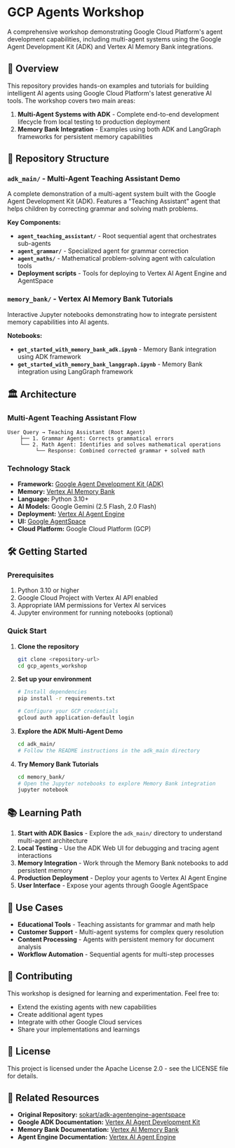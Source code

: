 # GCP Agents Workshop

A comprehensive workshop demonstrating Google Cloud Platform's agent development capabilities, including multi-agent systems using the Google Agent Development Kit (ADK) and Vertex AI Memory Bank integrations.

## 🚀 Overview

This repository provides hands-on examples and tutorials for building intelligent AI agents using Google Cloud Platform's latest generative AI tools. The workshop covers two main areas:

1. **Multi-Agent Systems with ADK** - Complete end-to-end development lifecycle from local testing to production deployment
2. **Memory Bank Integration** - Examples using both ADK and LangGraph frameworks for persistent memory capabilities

## 📁 Repository Structure

### `adk_main/` - Multi-Agent Teaching Assistant Demo

A complete demonstration of a multi-agent system built with the Google Agent Development Kit (ADK). Features a "Teaching Assistant" agent that helps children by correcting grammar and solving math problems.

**Key Components:**

- **`agent_teaching_assistant/`** - Root sequential agent that orchestrates sub-agents
- **`agent_grammar/`** - Specialized agent for grammar correction
- **`agent_maths/`** - Mathematical problem-solving agent with calculation tools
- **Deployment scripts** - Tools for deploying to Vertex AI Agent Engine and AgentSpace

### `memory_bank/` - Vertex AI Memory Bank Tutorials

Interactive Jupyter notebooks demonstrating how to integrate persistent memory capabilities into AI agents.

**Notebooks:**

- **`get_started_with_memory_bank_adk.ipynb`** - Memory Bank integration using ADK framework
- **`get_started_with_memory_bank_langgraph.ipynb`** - Memory Bank integration using LangGraph framework

## 🏛️ Architecture

### Multi-Agent Teaching Assistant Flow

```text
User Query → Teaching Assistant (Root Agent)
    ├── 1. Grammar Agent: Corrects grammatical errors
    └── 2. Math Agent: Identifies and solves mathematical operations
         └── Response: Combined corrected grammar + solved math
```

### Technology Stack

- **Framework:** [Google Agent Development Kit (ADK)](https://cloud.google.com/vertex-ai/docs/agent-builder/agents/adk/overview)
- **Memory:** [Vertex AI Memory Bank](https://cloud.google.com/vertex-ai/docs/memory-bank)
- **Language:** Python 3.10+
- **AI Models:** Google Gemini (2.5 Flash, 2.0 Flash)
- **Deployment:** [Vertex AI Agent Engine](https://cloud.google.com/vertex-ai/docs/agent-builder/agent-engine/overview)
- **UI:** [Google AgentSpace](https://cloud.google.com/vertex-ai/docs/agent-builder/agentspace)
- **Cloud Platform:** Google Cloud Platform (GCP)

## 🛠️ Getting Started

### Prerequisites

1. Python 3.10 or higher
2. Google Cloud Project with Vertex AI API enabled
3. Appropriate IAM permissions for Vertex AI services
4. Jupyter environment for running notebooks (optional)

### Quick Start

1. **Clone the repository**

   ```bash
   git clone <repository-url>
   cd gcp_agents_workshop
   ```

2. **Set up your environment**

   ```bash
   # Install dependencies
   pip install -r requirements.txt
   
   # Configure your GCP credentials
   gcloud auth application-default login
   ```

3. **Explore the ADK Multi-Agent Demo**

   ```bash
   cd adk_main/
   # Follow the README instructions in the adk_main directory
   ```

4. **Try Memory Bank Tutorials**

   ```bash
   cd memory_bank/
   # Open the Jupyter notebooks to explore Memory Bank integration
   jupyter notebook
   ```

## 📚 Learning Path

1. **Start with ADK Basics** - Explore the `adk_main/` directory to understand multi-agent architecture
2. **Local Testing** - Use the ADK Web UI for debugging and tracing agent interactions
3. **Memory Integration** - Work through the Memory Bank notebooks to add persistent memory
4. **Production Deployment** - Deploy your agents to Vertex AI Agent Engine
5. **User Interface** - Expose your agents through Google AgentSpace

## 🎯 Use Cases

- **Educational Tools** - Teaching assistants for grammar and math help
- **Customer Support** - Multi-agent systems for complex query resolution
- **Content Processing** - Agents with persistent memory for document analysis
- **Workflow Automation** - Sequential agents for multi-step processes

## 🤝 Contributing

This workshop is designed for learning and experimentation. Feel free to:

- Extend the existing agents with new capabilities
- Create additional agent types
- Integrate with other Google Cloud services
- Share your implementations and learnings

## 📄 License

This project is licensed under the Apache License 2.0 - see the LICENSE file for details.

## 🔗 Related Resources

- **Original Repository:** [sokart/adk-agentengine-agentspace](https://github.com/sokart/adk-agentengine-agentspace)
- **Google ADK Documentation:** [Vertex AI Agent Development Kit](https://cloud.google.com/vertex-ai/docs/agent-builder/agents/adk/overview)
- **Memory Bank Documentation:** [Vertex AI Memory Bank](https://cloud.google.com/vertex-ai/docs/memory-bank)
- **Agent Engine Documentation:** [Vertex AI Agent Engine](https://cloud.google.com/vertex-ai/docs/agent-builder/agent-engine/overview)
